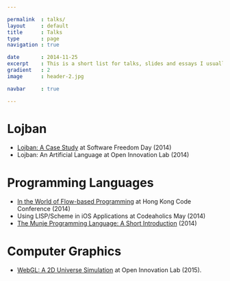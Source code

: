 ```yaml
---

permalink  : talks/
layout     : default
title      : Talks
type       : page
navigation : true

date       : 2014-11-25
excerpt    : This is a short list for talks, slides and essays I usually use, just for reference.
gradient   : 2
image      : header-2.jpg

navbar     : true

---
```


# Lojban

* [Lojban: A Case Study](/slides/lojban-sfd.pdf) at Software Freedom Day (2014)
* Lojban: An Artificial Language at Open Innovation Lab (2014)

# Programming Languages

* [In the World of Flow-based Programming](/slides/flow-based-programming) at Hong Kong Code Conference (2014)
* Using LISP/Scheme in iOS Applications at Codeaholics May (2014)
* [The Munje Programming Language: A Short Introduction](/slides/munje-a-short-introduction) (2014)

# Computer Graphics

* [WebGL: A 2D Universe Simulation](/slides/webgl-2d-universe-simulation) at Open Innovation Lab (2015).
